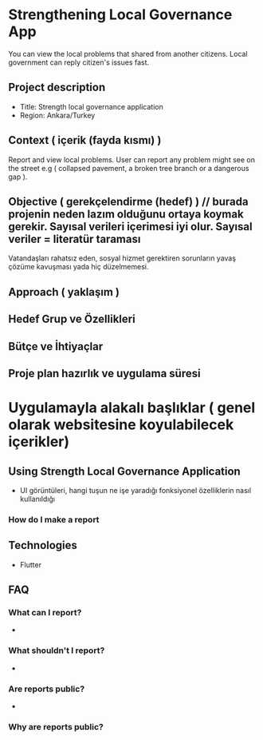# Strengthening Local Governance App

 You can view the local problems that shared from another citizens. Local government can reply citizen's issues fast.



## Project description
- Title: Strength local governance application
- Region: Ankara/Turkey




## Context ( içerik (fayda kısmı) )

Report and view local problems. User can report any problem might see on the street e.g ( collapsed pavement, a broken tree branch or a dangerous gap ).



## Objective ( gerekçelendirme (hedef) ) // burada projenin neden lazım olduğunu ortaya koymak gerekir. Sayısal verileri içerimesi iyi olur. Sayısal veriler = literatür taraması

Vatandaşları rahatsız eden, sosyal hizmet gerektiren sorunların yavaş çözüme kavuşması yada hiç düzelmemesi.



## Approach ( yaklaşım )





## Hedef Grup ve Özellikleri



## Bütçe ve İhtiyaçlar



## Proje plan hazırlık ve uygulama süresi









# Uygulamayla alakalı başlıklar ( genel olarak websitesine koyulabilecek içerikler)


## Using Strength Local Governance Application
- UI görüntüleri, hangi tuşun ne işe yaradığı fonksiyonel özelliklerin nasıl kullanıldığı

### How do I make a report

###



## Technologies 
- Flutter




## FAQ
  
### What can I report?        
-
### What shouldn't I report?  
-
### Are reports public?
-
### Why are reports public?
